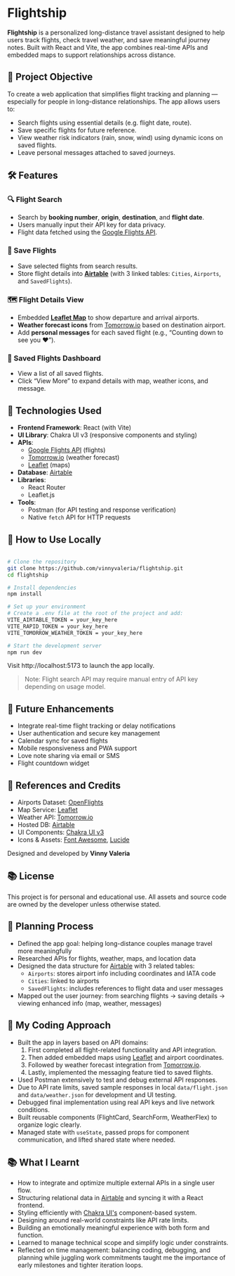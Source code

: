 # Flightship

**Flightship** is a personalized long-distance travel assistant designed to help users track flights, check travel weather, and save meaningful journey notes. Built with React and Vite, the app combines real-time APIs and embedded maps to support relationships across distance.

## 🎯 Project Objective

To create a web application that simplifies flight tracking and planning — especially for people in long-distance relationships. The app allows users to:

-   Search flights using essential details (e.g. flight date, route).
-   Save specific flights for future reference.
-   View weather risk indicators (rain, snow, wind) using dynamic icons on saved flights.
-   Leave personal messages attached to saved journeys.

## 🛠 Features

### 🔍 Flight Search

-   Search by **booking number**, **origin**, **destination**, and **flight date**.
-   Users manually input their API key for data privacy.
-   Flight data fetched using the [Google Flights API](https://rapidapi.com/DataCrawler/api/google-flights2).

### 💾 Save Flights

-   Save selected flights from search results.
-   Store flight details into **[Airtable](https://airtable.com/)** (with 3 linked tables: `Cities`, `Airports`, and `SavedFlights`).

### 🗺 Flight Details View

-   Embedded **[Leaflet Map](https://leafletjs.com/)** to show departure and arrival airports.
-   **Weather forecast icons** from [Tomorrow.io](https://www.tomorrow.io/) based on destination airport.
-   Add **personal messages** for each saved flight (e.g., “Counting down to see you ❤️”).

### 📁 Saved Flights Dashboard

-   View a list of all saved flights.
-   Click “View More” to expand details with map, weather icons, and message.

## 🧪 Technologies Used

-   **Frontend Framework**: React (with Vite)
-   **UI Library**: Chakra UI v3 (responsive components and styling)
-   **APIs**:
    -   [Google Flights API](https://rapidapi.com/DataCrawler/api/google-flights2) (flights)
    -   [Tomorrow.io](https://www.tomorrow.io/) (weather forecast)
    -   [Leaflet](https://leafletjs.com/) (maps)
-   **Database**: [Airtable](https://airtable.com/)
-   **Libraries**:
    -   React Router
    -   Leaflet.js
-   **Tools**:
    -   Postman (for API testing and response verification)
    -   Native `fetch` API for HTTP requests

## 🥪 How to Use Locally

```bash

# Clone the repository
git clone https://github.com/vinnyvaleria/flightship.git
cd flightship

# Install dependencies
npm install

# Set up your environment
# Create a .env file at the root of the project and add:
VITE_AIRTABLE_TOKEN = your_key_here
VITE_RAPID_TOKEN = your_key_here
VITE_TOMORROW_WEATHER_TOKEN = your_key_here

# Start the development server
npm run dev

```

Visit http://localhost:5173 to launch the app locally.

> Note: Flight search API may require manual entry of API key depending on usage model.

## 🚀 Future Enhancements

-   Integrate real-time flight tracking or delay notifications
-   User authentication and secure key management
-   Calendar sync for saved flights
-   Mobile responsiveness and PWA support
-   Love note sharing via email or SMS
-   Flight countdown widget

## 🙌 References and Credits

-   Airports Dataset: [OpenFlights](https://nginx.openflights.org/data.php#airport)
-   Map Service: [Leaflet](https://leafletjs.com/)
-   Weather API: [Tomorrow.io](https://www.tomorrow.io/)
-   Hosted DB: [Airtable](https://airtable.com/)
-   UI Components: [Chakra UI v3](https://chakra-ui.com/)
-   Icons & Assets: [Font Awesome](https://fontawesome.com/), [Lucide](https://lucide.dev/)

Designed and developed by **Vinny Valeria**

## 📚 License

This project is for personal and educational use. All assets and source code are owned by the developer unless otherwise stated.

## 📝 Planning Process

-   Defined the app goal: helping long-distance couples manage travel more meaningfully
-   Researched APIs for flights, weather, maps, and location data
-   Designed the data structure for [Airtable](https://airtable.com/) with 3 related tables:
    -   `Airports`: stores airport info including coordinates and IATA code
    -   `Cities`: linked to airports
    -   `SavedFlights`: includes references to flight data and user messages
-   Mapped out the user journey: from searching flights → saving details → viewing enhanced info (map, weather, messages)

## 🧠 My Coding Approach

-   Built the app in layers based on API domains:
    1. First completed all flight-related functionality and API integration.
    2. Then added embedded maps using [Leaflet](https://leafletjs.com/) and airport coordinates.
    3. Followed by weather forecast integration from [Tomorrow.io](https://www.tomorrow.io/).
    4. Lastly, implemented the messaging feature tied to saved flights.
-   Used Postman extensively to test and debug external API responses.
-   Due to API rate limits, saved sample responses in local `data/flight.json` and `data/weather.json` for development and UI testing.
-   Debugged final implementation using real API keys and live network conditions.
-   Built reusable components (FlightCard, SearchForm, WeatherFlex) to organize logic clearly.
-   Managed state with `useState`, passed props for component communication, and lifted shared state where needed.

## 📚 What I Learnt

-   How to integrate and optimize multiple external APIs in a single user flow.
-   Structuring relational data in [Airtable](https://airtable.com/) and syncing it with a React frontend.
-   Styling efficiently with [Chakra UI's](https://chakra-ui.com/) component-based system.
-   Designing around real-world constraints like API rate limits.
-   Building an emotionally meaningful experience with both form and function.
-   Learned to manage technical scope and simplify logic under constraints.
-   Reflected on time management: balancing coding, debugging, and planning while juggling work commitments taught me the importance of early milestones and tighter iteration loops.
